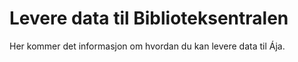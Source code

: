 # Levere data til Biblioteksentralen

Her kommer det informasjon om hvordan du kan levere data til Ája.